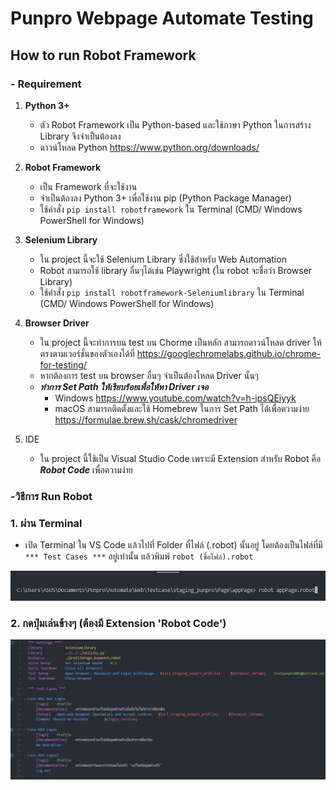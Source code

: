 # Punpro Webpage Automate Testing

## How to run Robot Framework

### - Requirement

1. **Python 3+**
    - ตัว Robot Framework เป็น Python-based และใช้ภาษา Python ในการสร้าง Library จึงจำเป็นต้องลง
    - ดาวน์โหลด Python https://www.python.org/downloads/

2. **Robot Framework**
    - เป็น Framework ที่จะใช้งาน
    - จำเป็นต้องลง Python 3+ เพื่อใช้งาน pip (Python Package Manager)
    - ใช้คำสั่ง ``` pip install robotframework ``` ใน Terminal (CMD/ Windows PowerShell for Windows)

3. **Selenium Library**
    - ใน project นี้จะใช้ Selenium Library ซึ่งใช้สำหรับ Web Automation 
    - Robot สามารถใช้ library อื่นๆได้เช่น Playwright (ใน robot จะชื่อว่า Browser Library)
    - ใช้คำสั่ง ```pip install robotframework-Seleniumlibrary``` ใน Terminal (CMD/ Windows PowerShell for Windows)

4. **Browser Driver**
    - ใน project นี้จะทำการบน test บน Chorme เป็นหลัก สามารถดาวน์โหลด driver ให้ตรงตามเวอร์ชั่นของตัวเองได้ที่ https://googlechromelabs.github.io/chrome-for-testing/
    - หากต้องการ test บน browser อื่นๆ จำเป็นต้องโหลด Driver นั้นๆ
    - ***ทำการ Set Path ให้เรียบร้อยเพื่อให้หา Driver เจอ***
        - Windows https://www.youtube.com/watch?v=h-ipsQEiyyk
        - macOS สามารถติดตั้งและใช้ Homebrew ในการ Set Path ได้เพื่อความง่าย https://formulae.brew.sh/cask/chromedriver

5. IDE
    - ใน project นี้ใช้เป็น Visual Studio Code เพราะมี Extension สำหรับ Robot คือ ***Robot Code*** เพื่อความง่าย

### -วิธีการ Run Robot

### 1. ผ่าน Terminal
- เปิด Terminal ใน VS Code แล้วไปที่ Folder ที่ไฟล์ (.robot) นั้นอยู่ โดยต้องเป็นไฟล์ที่มี ```*** Test Cases ***``` อยู่เท่านั้น แล้วพิมพ์ ```robot (ชื่อไฟล์).robot``` 

![Alt text](Pic1.png)

### 2. กดปุ่มเล่นข้างๆ (ต้องมี Extension 'Robot Code')

![Alt text](Pic2.png)